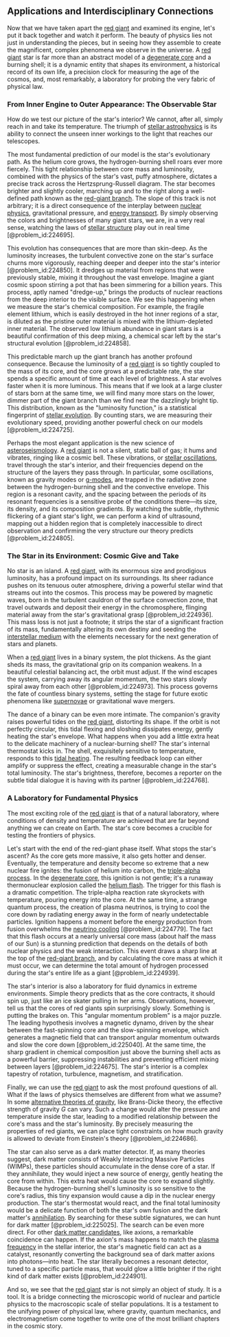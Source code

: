 ## Applications and Interdisciplinary Connections

Now that we have taken apart the [red giant](@article_id:158245) and examined its engine, let's put it back together and watch it perform. The beauty of physics lies not just in understanding the pieces, but in seeing how they assemble to create the magnificent, complex phenomena we observe in the universe. A [red giant](@article_id:158245) star is far more than an abstract model of a [degenerate core](@article_id:161622) and a burning shell; it is a dynamic entity that shapes its environment, a historical record of its own life, a precision clock for measuring the age of the cosmos, and, most remarkably, a laboratory for probing the very fabric of physical law.

### From Inner Engine to Outer Appearance: The Observable Star

How do we test our picture of the star's interior? We cannot, after all, simply reach in and take its temperature. The triumph of [stellar astrophysics](@article_id:159735) is its ability to connect the unseen inner workings to the light that reaches our telescopes.

The most fundamental prediction of our model is the star's evolutionary path. As the helium core grows, the hydrogen-burning shell roars ever more fiercely. This tight relationship between core mass and luminosity, combined with the physics of the star's vast, puffy atmosphere, dictates a precise track across the Hertzsprung-Russell diagram. The star becomes brighter and slightly cooler, marching up and to the right along a well-defined path known as the [red-giant branch](@article_id:160511). The slope of this track is not arbitrary; it is a direct consequence of the interplay between [nuclear physics](@article_id:136167), gravitational pressure, and [energy transport](@article_id:182587). By simply observing the colors and brightnesses of many giant stars, we are, in a very real sense, watching the laws of [stellar structure](@article_id:135867) play out in real time [@problem_id:224695].

This evolution has consequences that are more than skin-deep. As the luminosity increases, the turbulent convective zone on the star's surface churns more vigorously, reaching deeper and deeper into the star's interior [@problem_id:224850]. It dredges up material from regions that were previously stable, mixing it throughout the vast envelope. Imagine a giant cosmic spoon stirring a pot that has been simmering for a billion years. This process, aptly named "dredge-up," brings the products of nuclear reactions from the deep interior to the visible surface. We see this happening when we measure the star's chemical composition. For example, the fragile element lithium, which is easily destroyed in the hot inner regions of a star, is diluted as the pristine outer material is mixed with the lithium-depleted inner material. The observed low lithium abundance in giant stars is a beautiful confirmation of this deep mixing, a chemical scar left by the star's structural evolution [@problem_id:224858].

This predictable march up the giant branch has another profound consequence. Because the luminosity of a [red giant](@article_id:158245) is so tightly coupled to the mass of its core, and the core grows at a predictable rate, the star spends a specific amount of time at each level of brightness. A star evolves faster when it is more luminous. This means that if we look at a large cluster of stars born at the same time, we will find many more stars on the lower, dimmer part of the giant branch than we find near the dazzlingly bright tip. This distribution, known as the "luminosity function," is a statistical fingerprint of [stellar evolution](@article_id:149936). By counting stars, we are measuring their evolutionary speed, providing another powerful check on our models [@problem_id:224725].

Perhaps the most elegant application is the new science of [asteroseismology](@article_id:161010). A [red giant](@article_id:158245) is not a silent, static ball of gas; it hums and vibrates, ringing like a cosmic bell. These vibrations, or [stellar oscillations](@article_id:160707), travel through the star's interior, and their frequencies depend on the structure of the layers they pass through. In particular, some oscillations, known as gravity modes or [g-modes](@article_id:159583), are trapped in the radiative zone between the hydrogen-burning shell and the convective envelope. This region is a resonant cavity, and the spacing between the periods of its resonant frequencies is a sensitive probe of the conditions there—its size, its density, and its composition gradients. By watching the subtle, rhythmic flickering of a giant star's light, we can perform a kind of ultrasound, mapping out a hidden region that is completely inaccessible to direct observation and confirming the very structure our theory predicts [@problem_id:224805].

### The Star in its Environment: Cosmic Give and Take

No star is an island. A [red giant](@article_id:158245), with its enormous size and prodigious luminosity, has a profound impact on its surroundings. Its sheer radiance pushes on its tenuous outer atmosphere, driving a powerful stellar wind that streams out into the cosmos. This process may be powered by magnetic waves, born in the turbulent cauldron of the surface convection zone, that travel outwards and deposit their energy in the chromosphere, flinging material away from the star's gravitational grasp [@problem_id:224936]. This mass loss is not just a footnote; it strips the star of a significant fraction of its mass, fundamentally altering its own destiny and seeding the [interstellar medium](@article_id:149537) with the elements necessary for the next generation of stars and planets.

When a [red giant](@article_id:158245) lives in a binary system, the plot thickens. As the giant sheds its mass, the gravitational grip on its companion weakens. In a beautiful celestial balancing act, the orbit must adjust. If the wind escapes the system, carrying away its angular momentum, the two stars slowly spiral away from each other [@problem_id:224973]. This process governs the fate of countless binary systems, setting the stage for future exotic phenomena like [supernovae](@article_id:161279) or gravitational wave mergers.

The dance of a binary can be even more intimate. The companion's gravity raises powerful tides on the [red giant](@article_id:158245), distorting its shape. If the orbit is not perfectly circular, this tidal flexing and sloshing dissipates energy, gently heating the star's envelope. What happens when you add a little extra heat to the delicate machinery of a nuclear-burning shell? The star's internal thermostat kicks in. The shell, exquisitely sensitive to temperature, responds to this [tidal heating](@article_id:161314). The resulting feedback loop can either amplify or suppress the effect, creating a measurable change in the star's total luminosity. The star's brightness, therefore, becomes a reporter on the subtle tidal dialogue it is having with its partner [@problem_id:224768].

### A Laboratory for Fundamental Physics

The most exciting role of the [red giant](@article_id:158245) is that of a natural laboratory, where conditions of density and temperature are achieved that are far beyond anything we can create on Earth. The star's core becomes a crucible for testing the frontiers of physics.

Let's start with the end of the red-giant phase itself. What stops the star's ascent? As the core gets more massive, it also gets hotter and denser. Eventually, the temperature and density become so extreme that a new nuclear fire ignites: the fusion of helium into carbon, the [triple-alpha process](@article_id:161181). In the [degenerate core](@article_id:161622), this ignition is not gentle; it's a runaway thermonuclear explosion called the [helium flash](@article_id:161185). The trigger for this flash is a dramatic competition. The triple-alpha reaction rate skyrockets with temperature, pouring energy into the core. At the same time, a strange quantum process, the creation of plasma neutrinos, is trying to cool the core down by radiating energy away in the form of nearly undetectable particles. Ignition happens a moment before the energy production from fusion overwhelms the [neutrino cooling](@article_id:160965) [@problem_id:224779]. The fact that this flash occurs at a nearly universal core mass (about half the mass of our Sun) is a stunning prediction that depends on the details of both nuclear physics and the weak interaction. This event draws a sharp line at the top of the [red-giant branch](@article_id:160511), and by calculating the core mass at which it must occur, we can determine the total amount of hydrogen processed during the star's entire life as a giant [@problem_id:224939].

The star's interior is also a laboratory for fluid dynamics in extreme environments. Simple theory predicts that as the core contracts, it should spin up, just like an ice skater pulling in her arms. Observations, however, tell us that the cores of red giants spin surprisingly slowly. Something is putting the brakes on. This "angular momentum problem" is a major puzzle. The leading hypothesis involves a magnetic dynamo, driven by the shear between the fast-spinning core and the slow-spinning envelope, which generates a magnetic field that can transport angular momentum outwards and slow the core down [@problem_id:225040]. At the same time, the sharp gradient in chemical composition just above the burning shell acts as a powerful barrier, suppressing instabilities and preventing efficient mixing between layers [@problem_id:224675]. The star's interior is a complex tapestry of rotation, turbulence, magnetism, and stratification.

Finally, we can use the [red giant](@article_id:158245) to ask the most profound questions of all. What if the laws of physics themselves are different from what we assume? In some [alternative theories of gravity](@article_id:158174), like Brans-Dicke theory, the effective strength of gravity $G$ can vary. Such a change would alter the pressure and temperature inside the star, leading to a modified relationship between the core's mass and the star's luminosity. By precisely measuring the properties of red giants, we can place tight constraints on how much gravity is allowed to deviate from Einstein's theory [@problem_id:224686].

The star can also serve as a dark matter detector. If, as many theories suggest, dark matter consists of Weakly Interacting Massive Particles (WIMPs), these particles should accumulate in the dense core of a star. If they annihilate, they would inject a new source of energy, gently heating the core from within. This extra heat would cause the core to expand slightly. Because the hydrogen-burning shell's luminosity is so sensitive to the core's radius, this tiny expansion would cause a dip in the nuclear energy production. The star's thermostat would react, and the final total luminosity would be a delicate function of both the star's own fusion and the dark matter's [annihilation](@article_id:158870). By searching for these subtle signatures, we can hunt for dark matter [@problem_id:225025]. The search can be even more direct. For other [dark matter candidates](@article_id:161140), like axions, a remarkable coincidence can happen. If the axion's mass happens to match the [plasma frequency](@article_id:136935) in the stellar interior, the star's magnetic field can act as a catalyst, resonantly converting the background sea of dark matter axions into photons—into heat. The star literally becomes a resonant detector, tuned to a specific particle mass, that would glow a little brighter if the right kind of dark matter exists [@problem_id:224901].

And so, we see that the [red giant](@article_id:158245) star is not simply an object of study. It is a tool. It is a bridge connecting the microscopic world of nuclear and particle physics to the macroscopic scale of stellar populations. It is a testament to the unifying power of physical law, where gravity, quantum mechanics, and electromagnetism come together to write one of the most brilliant chapters in the cosmic story.